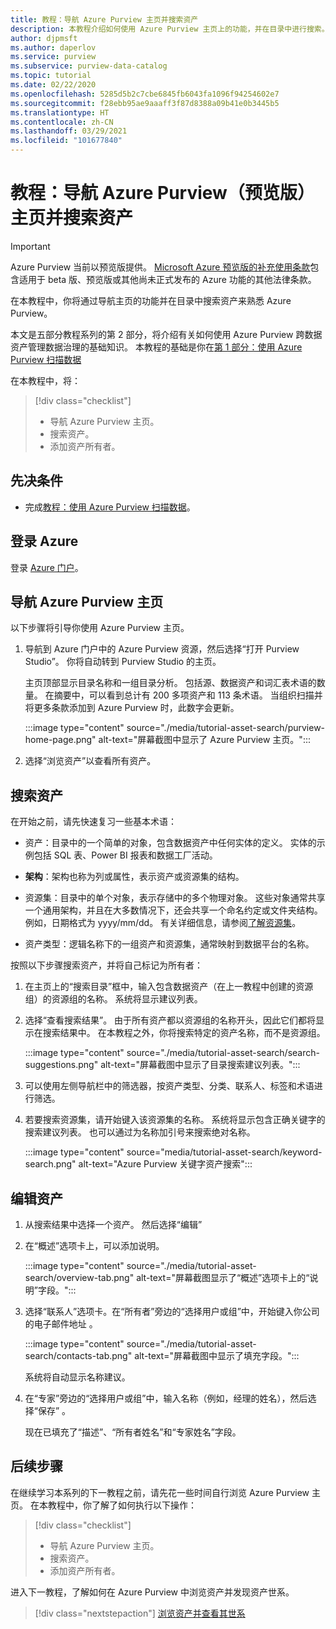 ```yaml
---
title: 教程：导航 Azure Purview 主页并搜索资产
description: 本教程介绍如何使用 Azure Purview 主页上的功能，并在目录中进行搜索。
author: djpmsft
ms.author: daperlov
ms.service: purview
ms.subservice: purview-data-catalog
ms.topic: tutorial
ms.date: 02/22/2020
ms.openlocfilehash: 5285d5b2c7cbe6845fb6043fa1096f94254602e7
ms.sourcegitcommit: f28ebb95ae9aaaff3f87d8388a09b41e0b3445b5
ms.translationtype: HT
ms.contentlocale: zh-CN
ms.lasthandoff: 03/29/2021
ms.locfileid: "101677840"
---
```

# <a name="tutorial-navigate-the-azure-purview-preview-home-page-and-search-for-an-asset"></a>教程：导航 Azure Purview（预览版）主页并搜索资产

> [!IMPORTANT]
> Azure Purview 当前以预览版提供。 [Microsoft Azure 预览版的补充使用条款](https://azure.microsoft.com/support/legal/preview-supplemental-terms/)包含适用于 beta 版、预览版或其他尚未正式发布的 Azure 功能的其他法律条款。

在本教程中，你将通过导航主页的功能并在目录中搜索资产来熟悉 Azure Purview。

本文是五部分教程系列的第 2 部分，将介绍有关如何使用 Azure Purview 跨数据资产管理数据治理的基础知识。 本教程的基础是你在[第 1 部分：使用 Azure Purview 扫描数据](tutorial-scan-data.md)

在本教程中，将：

> [!div class="checklist"]
>
> * 导航 Azure Purview 主页。
> * 搜索资产。
> * 添加资产所有者。

## <a name="prerequisites"></a>先决条件

* 完成[教程：使用 Azure Purview 扫描数据](tutorial-scan-data.md)。

## <a name="sign-in-to-azure"></a>登录 Azure

登录 [Azure 门户](https://portal.azure.com)。

## <a name="navigate-the-azure-purview-home-page"></a>导航 Azure Purview 主页

以下步骤将引导你使用 Azure Purview 主页。

1. 导航到 Azure 门户中的 Azure Purview 资源，然后选择“打开 Purview Studio”。 你将自动转到 Purview Studio 的主页。

   主页顶部显示目录名称和一组目录分析。 包括源、数据资产和词汇表术语的数量。 在摘要中，可以看到总计有 200 多项资产和 113 条术语。 当组织扫描并将更多条款添加到 Azure Purview 时，此数字会更新。

   :::image type="content" source="./media/tutorial-asset-search/purview-home-page.png" alt-text="屏幕截图中显示了 Azure Purview 主页。":::

1. 选择“浏览资产”以查看所有资产。

## <a name="search-for-an-asset"></a>搜索资产

在开始之前，请先快速复习一些基本术语：

* 资产：目录中的一个简单的对象，包含数据资产中任何实体的定义。 实体的示例包括 SQL 表、Power BI 报表和数据工厂活动。
  
* **架构**：架构也称为列或属性，表示资产或资源集的结构。

* 资源集：目录中的单个对象，表示存储中的多个物理对象。 这些对象通常共享一个通用架构，并且在大多数情况下，还会共享一个命名约定或文件夹结构。 例如，日期格式为 yyyy/mm/dd。 有关详细信息，请参阅[了解资源集](concept-resource-sets.md)。

* 资产类型：逻辑名称下的一组资产和资源集，通常映射到数据平台的名称。

按照以下步骤搜索资产，并将自己标记为所有者：

1. 在主页上的“搜索目录”框中，输入包含数据资产（在上一教程中创建的资源组）的资源组的名称。 系统将显示建议列表。

1. 选择“查看搜索结果”。 由于所有资产都以资源组的名称开头，因此它们都将显示在搜索结果中。 在本教程之外，你将搜索特定的资产名称，而不是资源组。

    :::image type="content" source="./media/tutorial-asset-search/search-suggestions.png" alt-text="屏幕截图中显示了目录搜索建议列表。":::

1. 可以使用左侧导航栏中的筛选器，按资产类型、分类、联系人、标签和术语进行筛选。

1. 若要搜索资源集，请开始键入该资源集的名称。 系统将显示包含正确关键字的搜索建议列表。 也可以通过为名称加引号来搜索绝对名称。

   :::image type="content" source="media/tutorial-asset-search/keyword-search.png" alt-text="Azure Purview 关键字资产搜索":::

## <a name="edit-an-asset"></a>编辑资产

1. 从搜索结果中选择一个资产。 然后选择“编辑”

1. 在“概述”选项卡上，可以添加说明。

    :::image type="content" source="./media/tutorial-asset-search/overview-tab.png" alt-text="屏幕截图显示了“概述”选项卡上的“说明”字段。":::

1. 选择“联系人”选项卡。在“所有者”旁边的“选择用户或组”中，开始键入你公司的电子邮件地址 。

    :::image type="content" source="./media/tutorial-asset-search/contacts-tab.png" alt-text="屏幕截图中显示了填充字段。":::

    系统将自动显示名称建议。

1. 在“专家”旁边的“选择用户或组”中，输入名称（例如，经理的姓名），然后选择“保存”  。

    现在已填充了“描述”、“所有者姓名”和“专家姓名”字段。

## <a name="next-steps"></a>后续步骤

在继续学习本系列的下一教程之前，请先花一些时间自行浏览 Azure Purview 主页。 在本教程中，你了解了如何执行以下操作：

> [!div class="checklist"]
>
> * 导航 Azure Purview 主页。
> * 搜索资产。
> * 添加资产所有者。

进入下一教程，了解如何在 Azure Purview 中浏览资产并发现资产世系。

> [!div class="nextstepaction"]
> [浏览资产并查看其世系](tutorial-browse-and-view-lineage.md)
